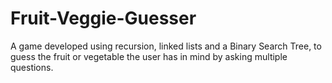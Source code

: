 # Fruit-Veggie-Guesser
A game developed using recursion, linked lists and a Binary Search Tree, to guess the fruit or vegetable the user has in mind by asking multiple questions.
